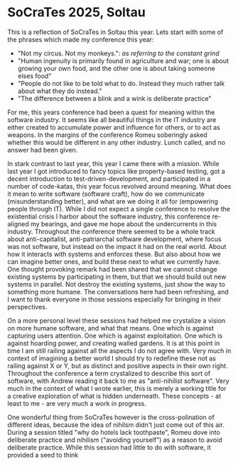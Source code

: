 SoCraTes 2025, Soltau
====

This is a reflection of SoCraTes in Soltau this year. Lets start with some of the phrases which made my conference this year:

- "Not my circus. Not my monkeys.": *as referring to the constant grind*
- "Human ingenuity is primarily found in agriculture and war; one is about growing your own food, and the other one is about taking someone elses food"
- "People do not like to be told what to do. Instead they much rather talk about what they do instead."
- "The difference between a blink and a wink is deliberate practice"

For me, this years conference had been a quest for meaning within the software industry. It seems like all beautiful things in the IT industry are either created to accumulate power and influence for others, or to act as weapons. In the margins of the conference Romeu soberingly asked whether this would be different in any other industry. Lunch called, and no answer had been given.

In stark contrast to last year, this year I came there with a mission. While last year I got introduced to fancy topics like property-based testing, got a decent introduction to test-driven-development, and participated in a number of code-katas, this year focus revolved around meaning. What does it mean to write software (software craft), how do we communicate (misunderstanding better), and what are we doing it all for (empowering people through IT). While I did not expect a single conference to resolve the existential crisis I harbor about the software industry, this conference re-aligned my bearings, and gave me hope about the undercurrents in this industry. Throughout the conference there seemed to be a whole track about anti-capitalist, anti-patriarchal software development, where focus was not software, but instead on the impact it had on the real world. About how it interacts with systems and enforces these. But also about how we can imagine better ones, and build these next to what we currently have. One thought provoking remark had been shared that we cannot change existing systems by participating in them, but that we should build out new systems in parallel. Not destroy the existing systems, just show the way to something more humane. The conversations here had been refreshing, and I want to thank everyone in those sessions especially for bringing in their perspectives.

On a more personal level these sessions had helped me crystalize a vision on more humane software, and what that means. One which is against capturing users attention. One which is against exploitation. One which is against hoarding power, and creating walled gardens. It is at this point in time I am still railing against all the aspects I do not agree with. Very much in context of imagining a better world I should try to redefine these not as railing against X or Y, but as distinct and positive aspects in their own right. Throughout the conference a term crystalized to describe this sort of software, with Andrew reading it back to me as "anti-nihilist software". Very much in the context of what I wrote earlier, this is merely a working title for a creative exploration of what is hidden underneath. These concepts - at least to me - are very much a work in progress.

One wonderful thing from SoCraTes however is the cross-polination of different ideas, because the idea of nihilsm didn't just come out of this air. During a session titled "why do hotels lack toothpaste", Romeu dove into deliberate practice and nihilism ("avoiding yourself") as a reason to avoid deliberate practice. While this session had little to do with software, it provided a seed to think